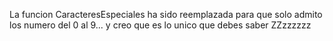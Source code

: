 La funcion CaracteresEspeciales ha sido reemplazada para que solo admito los numero del 0 al 9... y creo que es lo unico que debes saber ZZzzzzzz